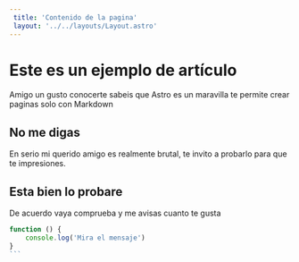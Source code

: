 ```yaml
---
 title: 'Contenido de la pagina'
 layout: '../../layouts/Layout.astro'
---
```


# Este es un ejemplo de artículo

Amigo un gusto conocerte sabeis que Astro es un maravilla te permite crear paginas solo con Markdown

## No me digas

En serio mi querido amigo es realmente brutal, te invito a probarlo para que te impresiones.

## Esta bien lo probare

De acuerdo vaya comprueba y me avisas cuanto te gusta

````javascript
function () {
    console.log('Mira el mensaje')
}
```
